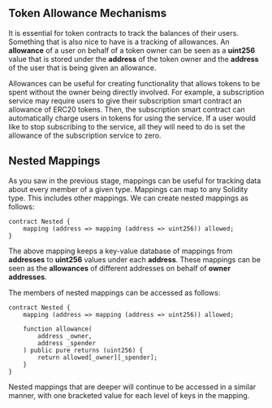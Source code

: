 ## Token Allowance Mechanisms
It is essential for token contracts to track the balances of their users. Something that is also nice to have is a tracking of allowances. An **allowance** of a user on behalf of a token owner can be seen as a **uint256** value that is stored under the **address** of the token owner and the **address** of the user that is being given an allowance. 

Allowances can be useful for creating functionality that allows tokens to be spent without the owner being directly involved. For example, a subscription service may require users to give their subscription smart contract an allowance of ERC20 tokens. Then, the subscription smart contract can automatically charge users in tokens for using the service. If a user would like to stop subscribing to the service, all they will need to do is set the allowance of the subscription service to zero. 

## Nested Mappings
As you saw in the previous stage, mappings can be useful for tracking data about every member of a given type. Mappings can map to any Solidity type. This includes other mappings. We can create nested mappings as follows: 

```
contract Nested {
    mapping (address => mapping (address => uint256)) allowed;
}
```

The above mapping keeps a key-value database of mappings from **addresses** to **uint256** values under each **address**. These mappings can be seen as the **allowances** of different addresses on behalf of **owner addresses**. 

The members of nested mappings can be accessed as follows:

```
contract Nested {
    mapping (address => mapping (address => uint256)) allowed;

    function allowance(
        address _owner, 
        address _spender
    ) public pure returns (uint256) {
        return allowed[_owner][_spender];
    }
}
```

Nested mappings that are deeper will continue to be accessed in a similar manner, with one bracketed value for each level of keys in the mapping. 